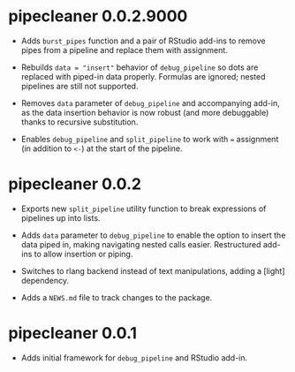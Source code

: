 # pipecleaner 0.0.2.9000

* Adds `burst_pipes` function and a pair of RStudio add-ins to remove pipes 
    from a pipeline and replace them with assignment.

* Rebuilds `data = "insert"` behavior of `debug_pipeline` so dots are replaced 
    with piped-in data properly. Formulas are ignored; nested pipelines are 
    still not supported.

* Removes `data` parameter of `debug_pipeline` and accompanying add-in, as the 
    data insertion behavior is now robust (and more debuggable) thanks to 
    recursive substitution.

* Enables `debug_pipeline` and `split_pipeline` to work with `=` assignment (in 
    addition to `<-`) at the start of the pipeline.

# pipecleaner 0.0.2

* Exports new `split_pipeline` utility function to break expressions of 
    pipelines up into lists.

* Adds `data` parameter to `debug_pipeline` to enable the option to insert the 
    data piped in, making navigating nested calls easier. Restructured add-ins 
    to allow insertion or piping.

* Switches to rlang backend instead of text manipulations, adding a [light] 
    dependency.

* Adds a `NEWS.md` file to track changes to the package.

# pipecleaner 0.0.1

* Adds initial framework for `debug_pipeline` and RStudio add-in.
